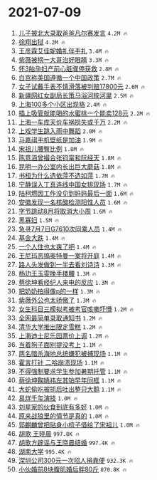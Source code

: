 # 2021-07-09

1. [儿子被北大录取爸爸凡尔赛发言](https://s.weibo.com/weibo?q=%23%E5%84%BF%E5%AD%90%E8%A2%AB%E5%8C%97%E5%A4%A7%E5%BD%95%E5%8F%96%E7%88%B8%E7%88%B8%E5%87%A1%E5%B0%94%E8%B5%9B%E5%8F%91%E8%A8%80%23&Refer=top) `4.2M 🔥`
1. [徐翔出狱](https://s.weibo.com/weibo?q=%23%E5%BE%90%E7%BF%94%E5%87%BA%E7%8B%B1%23&Refer=top) `4.2M 🔥`
1. [王彦霖艾佳妮婚礼伴手礼](https://s.weibo.com/weibo?q=%23%E7%8E%8B%E5%BD%A6%E9%9C%96%E8%89%BE%E4%BD%B3%E5%A6%AE%E5%A9%9A%E7%A4%BC%E4%BC%B4%E6%89%8B%E7%A4%BC%23&Refer=top) `3.4M 🔥`
1. [紫薇被榜一大哥治好眼睛](https://s.weibo.com/weibo?q=%E7%B4%AB%E8%96%87%E8%A2%AB%E6%A6%9C%E4%B8%80%E5%A4%A7%E5%93%A5%E6%B2%BB%E5%A5%BD%E7%9C%BC%E7%9D%9B&Refer=top) `3.3M 🔥`
1. [怀3胎孕妇产前心脏骤停获救](https://s.weibo.com/weibo?q=%23%E6%80%803%E8%83%8E%E5%AD%95%E5%A6%87%E4%BA%A7%E5%89%8D%E5%BF%83%E8%84%8F%E9%AA%A4%E5%81%9C%E8%8E%B7%E6%95%91%23&Refer=top) `2.8M 🔥`
1. [白宫称美国遵循一个中国政策](https://s.weibo.com/weibo?q=%23%E7%99%BD%E5%AE%AB%E7%A7%B0%E7%BE%8E%E5%9B%BD%E9%81%B5%E5%BE%AA%E4%B8%80%E4%B8%AA%E4%B8%AD%E5%9B%BD%E6%94%BF%E7%AD%96%23&Refer=top) `2.7M 🔥`
1. [女子试戴手表不慎滑落被判赔17800元](https://s.weibo.com/weibo?q=%23%E5%A5%B3%E5%AD%90%E8%AF%95%E6%88%B4%E6%89%8B%E8%A1%A8%E4%B8%8D%E6%85%8E%E6%BB%91%E8%90%BD%E8%A2%AB%E5%88%A4%E8%B5%9417800%E5%85%83%23&Refer=top) `2.6M 🔥`
1. [新疆网红女副局长策马浴河摔河里](https://s.weibo.com/weibo?q=%E6%96%B0%E7%96%86%E7%BD%91%E7%BA%A2%E5%A5%B3%E5%89%AF%E5%B1%80%E9%95%BF%E7%AD%96%E9%A9%AC%E6%B5%B4%E6%B2%B3%E6%91%94%E6%B2%B3%E9%87%8C&Refer=top) `2.5M 🔥`
1. [上海100多个小区出现貉](https://s.weibo.com/weibo?q=%23%E4%B8%8A%E6%B5%B7100%E5%A4%9A%E4%B8%AA%E5%B0%8F%E5%8C%BA%E5%87%BA%E7%8E%B0%E8%B2%89%23&Refer=top) `2.4M 🔥`
1. [插上吸管就能喝的水蜜桃一个能卖128元](https://s.weibo.com/weibo?q=%23%E6%8F%92%E4%B8%8A%E5%90%B8%E7%AE%A1%E5%B0%B1%E8%83%BD%E5%96%9D%E7%9A%84%E6%B0%B4%E8%9C%9C%E6%A1%83%E4%B8%80%E4%B8%AA%E8%83%BD%E5%8D%96128%E5%85%83%23&Refer=top) `2.2M 🔥`
1. [上海一车库天价车祸损失或千万](https://s.weibo.com/weibo?q=%23%E4%B8%8A%E6%B5%B7%E4%B8%80%E8%BD%A6%E5%BA%93%E5%A4%A9%E4%BB%B7%E8%BD%A6%E7%A5%B8%E6%8D%9F%E5%A4%B1%E6%88%96%E5%8D%83%E4%B8%87%23&Refer=top) `2.2M 🔥`
1. [上戏学生跳入雨中舞蹈](https://s.weibo.com/weibo?q=%23%E4%B8%8A%E6%88%8F%E5%AD%A6%E7%94%9F%E8%B7%B3%E5%85%A5%E9%9B%A8%E4%B8%AD%E8%88%9E%E8%B9%88%23&Refer=top) `2.0M 🔥`
1. [马嘉祺手机壁纸是加油](https://s.weibo.com/weibo?q=%23%E9%A9%AC%E5%98%89%E7%A5%BA%E6%89%8B%E6%9C%BA%E5%A3%81%E7%BA%B8%E6%98%AF%E5%8A%A0%E6%B2%B9%23&Refer=top) `1.9M 🔥`
1. [宋祖儿腰臀比例](https://s.weibo.com/weibo?q=%23%E5%AE%8B%E7%A5%96%E5%84%BF%E8%85%B0%E8%87%80%E6%AF%94%E4%BE%8B%23&Refer=top) `1.8M 🔥`
1. [陈意涵曾撮合张钧甯和阮经天](https://s.weibo.com/weibo?q=%23%E9%99%88%E6%84%8F%E6%B6%B5%E6%9B%BE%E6%92%AE%E5%90%88%E5%BC%A0%E9%92%A7%E7%94%AF%E5%92%8C%E9%98%AE%E7%BB%8F%E5%A4%A9%23&Refer=top) `1.8M 🔥`
1. [昆明一办公室内长出巨大蘑菇](https://s.weibo.com/weibo?q=%23%E6%98%86%E6%98%8E%E4%B8%80%E5%8A%9E%E5%85%AC%E5%AE%A4%E5%86%85%E9%95%BF%E5%87%BA%E5%B7%A8%E5%A4%A7%E8%98%91%E8%8F%87%23&Refer=top) `1.8M 🔥`
1. [书桓为什么选依萍不选如萍](https://s.weibo.com/weibo?q=%23%E4%B9%A6%E6%A1%93%E4%B8%BA%E4%BB%80%E4%B9%88%E9%80%89%E4%BE%9D%E8%90%8D%E4%B8%8D%E9%80%89%E5%A6%82%E8%90%8D%23&Refer=top) `1.7M 🔥`
1. [宁静误入丁真连线中国女排现场](https://s.weibo.com/weibo?q=%23%E5%AE%81%E9%9D%99%E8%AF%AF%E5%85%A5%E4%B8%81%E7%9C%9F%E8%BF%9E%E7%BA%BF%E4%B8%AD%E5%9B%BD%E5%A5%B3%E6%8E%92%E7%8E%B0%E5%9C%BA%23&Refer=top) `1.7M 🔥`
1. [陆柯燃因工作没见到妈妈最后一面](https://s.weibo.com/weibo?q=%23%E9%99%86%E6%9F%AF%E7%87%83%E5%9B%A0%E5%B7%A5%E4%BD%9C%E6%B2%A1%E8%A7%81%E5%88%B0%E5%A6%88%E5%A6%88%E6%9C%80%E5%90%8E%E4%B8%80%E9%9D%A2%23&Refer=top) `1.6M 🔥`
1. [安徽发现一名核酸检测阳性人员](https://s.weibo.com/weibo?q=%23%E5%AE%89%E5%BE%BD%E5%8F%91%E7%8E%B0%E4%B8%80%E5%90%8D%E6%A0%B8%E9%85%B8%E6%A3%80%E6%B5%8B%E9%98%B3%E6%80%A7%E4%BA%BA%E5%91%98%23&Refer=top) `1.6M 🔥`
1. [字节跳动8月将取消大小周](https://s.weibo.com/weibo?q=%23%E5%AD%97%E8%8A%82%E8%B7%B3%E5%8A%A88%E6%9C%88%E5%B0%86%E5%8F%96%E6%B6%88%E5%A4%A7%E5%B0%8F%E5%91%A8%23&Refer=top) `1.6M 🔥`
1. [黑寡妇](https://s.weibo.com/weibo?q=%E9%BB%91%E5%AF%A1%E5%A6%87&Refer=top) `1.5M 🔥`
1. [急寻7月7日G7610次同乘人员](https://s.weibo.com/weibo?q=%23%E6%80%A5%E5%AF%BB7%E6%9C%887%E6%97%A5G7610%E6%AC%A1%E5%90%8C%E4%B9%98%E4%BA%BA%E5%91%98%23&Refer=top) `1.4M 🔥`
1. [基金大跌](https://s.weibo.com/weibo?q=%23%E5%9F%BA%E9%87%91%E5%A4%A7%E8%B7%8C%23&Refer=top) `1.4M 🔥`
1. [一个人住也太爽了吧](https://s.weibo.com/weibo?q=%23%E4%B8%80%E4%B8%AA%E4%BA%BA%E4%BD%8F%E4%B9%9F%E5%A4%AA%E7%88%BD%E4%BA%86%E5%90%A7%23&Refer=top) `1.4M 🔥`
1. [王尼玛恶搞奥特曼一案将开庭](https://s.weibo.com/weibo?q=%23%E7%8E%8B%E5%B0%BC%E7%8E%9B%E6%81%B6%E6%90%9E%E5%A5%A5%E7%89%B9%E6%9B%BC%E4%B8%80%E6%A1%88%E5%B0%86%E5%BC%80%E5%BA%AD%23&Refer=top) `1.4M 🔥`
1. [路人头发做到一半去看刘诗诗](https://s.weibo.com/weibo?q=%23%E8%B7%AF%E4%BA%BA%E5%A4%B4%E5%8F%91%E5%81%9A%E5%88%B0%E4%B8%80%E5%8D%8A%E5%8E%BB%E7%9C%8B%E5%88%98%E8%AF%97%E8%AF%97%23&Refer=top) `1.3M 🔥`
1. [杨玏王玉雯挽手搂腰](https://s.weibo.com/weibo?q=%23%E6%9D%A8%E7%8E%8F%E7%8E%8B%E7%8E%89%E9%9B%AF%E6%8C%BD%E6%89%8B%E6%90%82%E8%85%B0%23&Refer=top) `1.3M 🔥`
1. [蔡徐坤看经纪人来电的反应](https://s.weibo.com/weibo?q=%23%E8%94%A1%E5%BE%90%E5%9D%A4%E7%9C%8B%E7%BB%8F%E7%BA%AA%E4%BA%BA%E6%9D%A5%E7%94%B5%E7%9A%84%E5%8F%8D%E5%BA%94%23&Refer=top) `1.3M 🔥`
1. [把奶奶拍得像p的一样](https://s.weibo.com/weibo?q=%23%E6%8A%8A%E5%A5%B6%E5%A5%B6%E6%8B%8D%E5%BE%97%E5%83%8Fp%E7%9A%84%E4%B8%80%E6%A0%B7%23&Refer=top) `1.3M 🔥`
1. [紫薇外公也太骄傲了](https://s.weibo.com/weibo?q=%23%E7%B4%AB%E8%96%87%E5%A4%96%E5%85%AC%E4%B9%9F%E5%A4%AA%E9%AA%84%E5%82%B2%E4%BA%86%23&Refer=top) `1.3M 🔥`
1. [女生科目三模拟考被考官咳嗽吓懵](https://s.weibo.com/weibo?q=%23%E5%A5%B3%E7%94%9F%E7%A7%91%E7%9B%AE%E4%B8%89%E6%A8%A1%E6%8B%9F%E8%80%83%E8%A2%AB%E8%80%83%E5%AE%98%E5%92%B3%E5%97%BD%E5%90%93%E6%87%B5%23&Refer=top) `1.2M 🔥`
1. [全网最简单录取通知书](https://s.weibo.com/weibo?q=%23%E5%85%A8%E7%BD%91%E6%9C%80%E7%AE%80%E5%8D%95%E5%BD%95%E5%8F%96%E9%80%9A%E7%9F%A5%E4%B9%A6%23&Refer=top) `1.2M 🔥`
1. [清华大学推出限定雪糕](https://s.weibo.com/weibo?q=%23%E6%B8%85%E5%8D%8E%E5%A4%A7%E5%AD%A6%E6%8E%A8%E5%87%BA%E9%99%90%E5%AE%9A%E9%9B%AA%E7%B3%95%23&Refer=top) `1.2M 🔥`
1. [上海迪士尼乐园票价上调](https://s.weibo.com/weibo?q=%23%E4%B8%8A%E6%B5%B7%E8%BF%AA%E5%A3%AB%E5%B0%BC%E4%B9%90%E5%9B%AD%E7%A5%A8%E4%BB%B7%E4%B8%8A%E8%B0%83%23&Refer=top) `1.2M 🔥`
1. [当着狗子面别提没考上](https://s.weibo.com/weibo?q=%23%E5%BD%93%E7%9D%80%E7%8B%97%E5%AD%90%E9%9D%A2%E5%88%AB%E6%8F%90%E6%B2%A1%E8%80%83%E4%B8%8A%23&Refer=top) `1.1M 🔥`
1. [两名暗杀海地总统嫌犯被捕现场](https://s.weibo.com/weibo?q=%23%E4%B8%A4%E5%90%8D%E6%9A%97%E6%9D%80%E6%B5%B7%E5%9C%B0%E6%80%BB%E7%BB%9F%E5%AB%8C%E7%8A%AF%E8%A2%AB%E6%8D%95%E7%8E%B0%E5%9C%BA%23&Refer=top) `1.1M 🔥`
1. [霍言打针 二哈崩溃现场](https://s.weibo.com/weibo?q=%E9%9C%8D%E8%A8%80%E6%89%93%E9%92%88%20%E4%BA%8C%E5%93%88%E5%B4%A9%E6%BA%83%E7%8E%B0%E5%9C%BA&Refer=top) `1.1M 🔥`
1. [不得强制要求学生参加暑期托管](https://s.weibo.com/weibo?q=%23%E4%B8%8D%E5%BE%97%E5%BC%BA%E5%88%B6%E8%A6%81%E6%B1%82%E5%AD%A6%E7%94%9F%E5%8F%82%E5%8A%A0%E6%9A%91%E6%9C%9F%E6%89%98%E7%AE%A1%23&Refer=top) `1.1M 🔥`
1. [蔡徐坤鞠婧祎左其铂早年同框](https://s.weibo.com/weibo?q=%23%E8%94%A1%E5%BE%90%E5%9D%A4%E9%9E%A0%E5%A9%A7%E7%A5%8E%E5%B7%A6%E5%85%B6%E9%93%82%E6%97%A9%E5%B9%B4%E5%90%8C%E6%A1%86%23&Refer=top) `1.1M 🔥`
1. [大蛇偷吃被抓后吐出整只大鹅](https://s.weibo.com/weibo?q=%23%E5%A4%A7%E8%9B%87%E5%81%B7%E5%90%83%E8%A2%AB%E6%8A%93%E5%90%8E%E5%90%90%E5%87%BA%E6%95%B4%E5%8F%AA%E5%A4%A7%E9%B9%85%23&Refer=top) `1.1M 🔥`
1. [易烊千玺演技](https://s.weibo.com/weibo?q=%23%E6%98%93%E7%83%8A%E5%8D%83%E7%8E%BA%E6%BC%94%E6%8A%80%23&Refer=top) `1.0M 🔥`
1. [刘星家的伙食到底有多好](https://s.weibo.com/weibo?q=%23%E5%88%98%E6%98%9F%E5%AE%B6%E7%9A%84%E4%BC%99%E9%A3%9F%E5%88%B0%E5%BA%95%E6%9C%89%E5%A4%9A%E5%A5%BD%23&Refer=top) `1.0M 🔥`
1. [原来战狼里的情节是真的](https://s.weibo.com/weibo?q=%23%E5%8E%9F%E6%9D%A5%E6%88%98%E7%8B%BC%E9%87%8C%E7%9A%84%E6%83%85%E8%8A%82%E6%98%AF%E7%9C%9F%E7%9A%84%23&Refer=top) `1.0M 🔥`
1. [郭麒麟曾把贴身小梳子借给了宋祖儿](https://s.weibo.com/weibo?q=%23%E9%83%AD%E9%BA%92%E9%BA%9F%E6%9B%BE%E6%8A%8A%E8%B4%B4%E8%BA%AB%E5%B0%8F%E6%A2%B3%E5%AD%90%E5%80%9F%E7%BB%99%E4%BA%86%E5%AE%8B%E7%A5%96%E5%84%BF%23&Refer=top) `1.0M 🔥`
1. [胡歌 王晓晨](https://s.weibo.com/weibo?q=%E8%83%A1%E6%AD%8C%20%E7%8E%8B%E6%99%93%E6%99%A8&Refer=top) `997.8K 🔥`
1. [胡歌方辟谣与王晓晨结婚](https://s.weibo.com/weibo?q=%23%E8%83%A1%E6%AD%8C%E6%96%B9%E8%BE%9F%E8%B0%A3%E4%B8%8E%E7%8E%8B%E6%99%93%E6%99%A8%E7%BB%93%E5%A9%9A%23&Refer=top) `997.4K 🔥`
1. [湖南大学](https://s.weibo.com/weibo?q=%23%E6%B9%96%E5%8D%97%E5%A4%A7%E5%AD%A6%23&Refer=top) `995.4K 🔥`
1. [深圳公司300元一次招人捐粪便](https://s.weibo.com/weibo?q=%23%E6%B7%B1%E5%9C%B3%E5%85%AC%E5%8F%B8300%E5%85%83%E4%B8%80%E6%AC%A1%E6%8B%9B%E4%BA%BA%E6%8D%90%E7%B2%AA%E4%BE%BF%23&Refer=top) `932.3K 🔥`
1. [小伙婚前8块腹肌婚后胖80斤](https://s.weibo.com/weibo?q=%23%E5%B0%8F%E4%BC%99%E5%A9%9A%E5%89%8D8%E5%9D%97%E8%85%B9%E8%82%8C%E5%A9%9A%E5%90%8E%E8%83%9680%E6%96%A4%23&Refer=top) `870.8K 🔥`
